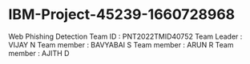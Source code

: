 # IBM-Project-45239-1660728968
Web Phishing Detection
Team ID : PNT2022TMID40752
Team Leader : VIJAY N
Team member : BAVYABAI S
Team member : ARUN R
Team member : AJITH D
